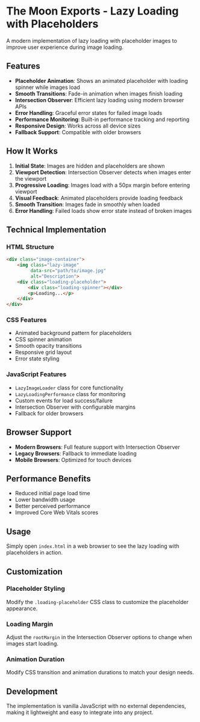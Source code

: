 # The Moon Exports - Lazy Loading with Placeholders

A modern implementation of lazy loading with placeholder images to improve user experience during image loading.

## Features

- **Placeholder Animation**: Shows an animated placeholder with loading spinner while images load
- **Smooth Transitions**: Fade-in animation when images finish loading
- **Intersection Observer**: Efficient lazy loading using modern browser APIs
- **Error Handling**: Graceful error states for failed image loads
- **Performance Monitoring**: Built-in performance tracking and reporting
- **Responsive Design**: Works across all device sizes
- **Fallback Support**: Compatible with older browsers

## How It Works

1. **Initial State**: Images are hidden and placeholders are shown
2. **Viewport Detection**: Intersection Observer detects when images enter the viewport
3. **Progressive Loading**: Images load with a 50px margin before entering viewport
4. **Visual Feedback**: Animated placeholders provide loading feedback
5. **Smooth Transition**: Images fade in smoothly when loaded
6. **Error Handling**: Failed loads show error state instead of broken images

## Technical Implementation

### HTML Structure
```html
<div class="image-container">
    <img class="lazy-image" 
         data-src="path/to/image.jpg" 
         alt="Description">
    <div class="loading-placeholder">
        <div class="loading-spinner"></div>
        <p>Loading...</p>
    </div>
</div>
```

### CSS Features
- Animated background pattern for placeholders
- CSS spinner animation
- Smooth opacity transitions
- Responsive grid layout
- Error state styling

### JavaScript Features
- `LazyImageLoader` class for core functionality
- `LazyLoadingPerformance` class for monitoring
- Custom events for load success/failure
- Intersection Observer with configurable margins
- Fallback for older browsers

## Browser Support

- **Modern Browsers**: Full feature support with Intersection Observer
- **Legacy Browsers**: Fallback to immediate loading
- **Mobile Browsers**: Optimized for touch devices

## Performance Benefits

- Reduced initial page load time
- Lower bandwidth usage
- Better perceived performance
- Improved Core Web Vitals scores

## Usage

Simply open `index.html` in a web browser to see the lazy loading with placeholders in action.

## Customization

### Placeholder Styling
Modify the `.loading-placeholder` CSS class to customize the placeholder appearance.

### Loading Margin
Adjust the `rootMargin` in the Intersection Observer options to change when images start loading.

### Animation Duration
Modify CSS transition and animation durations to match your design needs.

## Development

The implementation is vanilla JavaScript with no external dependencies, making it lightweight and easy to integrate into any project.